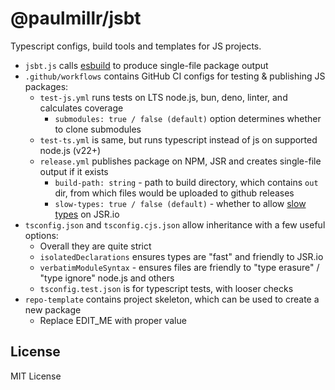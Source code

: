 # @paulmillr/jsbt

Typescript configs, build tools and templates for JS projects.

* `jsbt.js` calls [esbuild](https://esbuild.github.io) to produce single-file package output
* `.github/workflows` contains GitHub CI configs for testing & publishing JS packages:
    * `test-js.yml` runs tests on LTS node.js, bun, deno, linter, and calculates coverage
        * `submodules: true / false (default)` option determines whether to clone submodules
    * `test-ts.yml` is same, but runs typescript instead of js on supported node.js (v22+)
    * `release.yml` publishes package on NPM, JSR and creates single-file output if it exists
        * `build-path: string` - path to build directory, which contains `out` dir, from which
          files would be uploaded to github releases
        * `slow-types: true / false (default)` - whether to allow [slow types](https://jsr.io/docs/about-slow-types) on JSR.io
* `tsconfig.json` and `tsconfig.cjs.json` allow inheritance with a few useful options:
    * Overall they are quite strict
    * `isolatedDeclarations` ensures types are "fast" and friendly to JSR.io
    * `verbatimModuleSyntax` - ensures files are friendly to "type erasure" / "type ignore"
  node.js and others
    * `tsconfig.test.json` is for typescript tests, with looser checks
* `repo-template` contains project skeleton, which can be used to create a new package
    * Replace EDIT_ME with proper value

## License

MIT License
